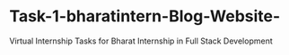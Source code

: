 # Task-1-bharatintern-Blog-Website-
Virtual Internship Tasks for Bharat Internship in Full Stack Development
